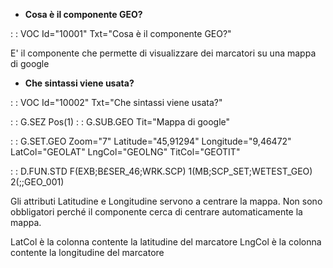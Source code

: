 - **Cosa è il componente GEO?**

 :  : VOC Id="10001" Txt="Cosa è il componente GEO?"

 E' il componente che permette di visualizzare dei marcatori su una mappa di google

- **Che sintassi viene usata?**

 :  : VOC Id="10002" Txt="Che sintassi viene usata?"

 :  : G.SEZ Pos(1)
 :  : G.SUB.GEO Tit="Mappa di google"

 :  : G.SET.GEO Zoom="7" Latitude="45,91294" Longitude="9,46472" LatCol="GEOLAT" LngCol="GEOLNG"
TitCol="GEOTIT"

 :  : D.FUN.STD F(EXB;B£SER_46;WRK.SCP) 1(MB;SCP_SET;WETEST_GEO) 2(;;GEO_001)


Gli attributi Latitudine e Longitudine servono a centrare la mappa.
Non sono obbligatori perché il componente cerca di centrare automaticamente la mappa.

LatCol è la colonna contente la latitudine del marcatore
LngCol è la colonna contente la longitudine del marcatore

